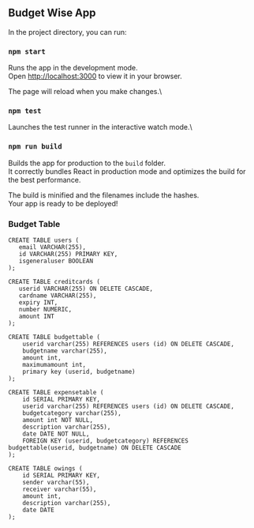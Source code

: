 ## Budget Wise App

In the project directory, you can run:

### `npm start`

Runs the app in the development mode.\
Open [http://localhost:3000](http://localhost:3000) to view it in your browser.

The page will reload when you make changes.\

### `npm test`

Launches the test runner in the interactive watch mode.\

### `npm run build`

Builds the app for production to the `build` folder.\
It correctly bundles React in production mode and optimizes the build for the best performance.

The build is minified and the filenames include the hashes.\
Your app is ready to be deployed!

### Budget Table

```
CREATE TABLE users (
   email VARCHAR(255),
   id VARCHAR(255) PRIMARY KEY,
   isgeneraluser BOOLEAN
);

CREATE TABLE creditcards (
   userid VARCHAR(255) ON DELETE CASCADE,
   cardname VARCHAR(255),
   expiry INT,
   number NUMERIC,
   amount INT
);

CREATE TABLE budgettable (
    userid varchar(255) REFERENCES users (id) ON DELETE CASCADE,
    budgetname varchar(255),
    amount int,
    maximumamount int,
    primary key (userid, budgetname)
);

CREATE TABLE expensetable (
    id SERIAL PRIMARY KEY,
    userid varchar(255) REFERENCES users (id) ON DELETE CASCADE,
    budgetcategory varchar(255),
    amount int NOT NULL,
    description varchar(255),
    date DATE NOT NULL,
    FOREIGN KEY (userid, budgetcategory) REFERENCES budgettable(userid, budgetname) ON DELETE CASCADE
);

CREATE TABLE owings (
    id SERIAL PRIMARY KEY,
    sender varchar(55),
    receiver varchar(55),
    amount int,
    description varchar(255),
    date DATE
);

```
